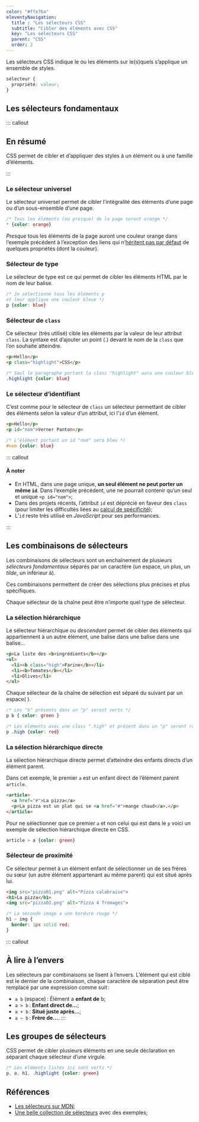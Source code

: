 ```yaml
---
color: "#ffe76a"
eleventyNavigation:
  title : "Les sélecteurs CSS"
  subtitle: "Cibler des éléments avec CSS"
  key: "Les sélecteurs CSS"
  parent: "CSS"
  order: 2
---
```


Les sélecteurs CSS indique le ou les éléments sur le(s)quels s’applique un ensemble de styles.

```css
sélecteur {
  propriété: valeur;
}
```

## Les sélecteurs fondamentaux

::: callout

## En résumé

CSS permet de cibler et d’appliquer des styles à un élément ou à une famille d’éléments.

:::

### Le sélecteur universel

Le sélecteur universel permet de cibler l’intégralité des éléments d’une page ou d’un sous-ensemble d’une page.

```css
/* Tous les éléments (ou presque) de la page seront orange */
* {color: orange}
```

*Presque* tous les éléments de la page auront une couleur orange dans l’exemple précédent à l’exception des liens qui n’[héritent pas par défaut](../css/03-la-cascade) de quelques propriétés (dont la couleur).

### Sélecteur de type

Le sélecteur de type est ce qui permet de cibler les éléments HTML par le nom de leur balise.

```css
/* Je sélectionne tous les éléments p
et leur applique une couleur bleue */
p {color: blue}
```

### Sélecteur de `class`

Ce sélecteur (très utilisé) cible les éléments par la valeur de leur attribut `class`. La syntaxe est d’ajouter un point (.) devant le nom de la `class` que l’on souhaite atteindre.

```html
<p>Hello</p>
<p class="highlight">CSS</p>
```

```css
/* Seul le paragraphe portant la class "highlight" aura une couleur bleue */
.highlight {color: blue}
```

### Le sélecteur d’identifiant

C’est comme pour le sélecteur de `class` un sélecteur permettant de cibler des éléments selon la valeur d’un attribut, ici l’`id` d’un élément.

```html
<p>Hello</p>
<p id="nom">Verner Panton</p>
```

```css
/* L’élément portant un id "nom" sera bleu */
#nom {color: blue}
```

::: callout

#### À noter

- En HTML, dans une page unique, **un seul élément ne peut porter un même `id`**. Dans l’exemple précédent, une ne pourrait contenir qu’un seul et unique `<p id="nom">`;
- Dans des projets récents, l’attribut `id` est déprécié en faveur des `class` (pour limiter les difficultés liées au [calcul de spécificité](https://developer.mozilla.org/fr/docs/Web/CSS/Specificity));
- L’`id` reste très utilisé en *JavaScript* pour ses performances.

:::

## Les combinaisons de sélecteurs

Les combinaisons de sélecteurs sont un enchaînement de plusieurs *sélecteurs fondamentaux* séparés par un caractère (un espace, un plus, un *tilde*, un inférieur à).

Ces combinaisons permettent de créer des sélections plus précises et plus spécifiques.

Chaque sélecteur de la chaîne peut être n’importe quel type de sélecteur.

### La sélection hiérarchique

Le sélecteur hiérarchique ou *descendant* permet de cibler des éléments qui appartiennent à un autre élément, une balise dans une balise dans une balise…

```html
<p>La liste des <b>ingrédients</b></p>
<ul>
  <li><b class="high">Farine</b></li>
  <li><b>Tomates</b></li>
  <li>Olives</li>
</ul>
```

Chaque sélecteur de la chaîne de sélection est séparé du suivant par un espace( ).

```css
/* Les "b" présents dans un "p" seront verts */
p b { color: green }

/* Les éléments avec une class ".high" et présent dans un "p" seront rouges */
p .high {color: red}
```

### La sélection hiérarchique directe

La sélection hiérarchique directe permet d’atteindre des enfants directs d’un élément parent.

Dans cet exemple, le premier `a` est un enfant direct de l’élément parent `article`.

```html
<article>
  <a href="#">La pizza</a>
  <p>La pizza est un plat qui se <a href="#">mange chaud</a>.</p>
</article>
```

Pour ne sélectionner que ce premier `a` et non celui qui est dans le `p` voici un exemple de sélection hiérarchique directe en CSS.

```css
article > a {color: green}
```

### Sélecteur de proximité

Ce sélecteur permet à un élément enfant de sélectionner un de ses frères ou sœur (un autre élément appartenant au même parent) qui est situé après lui.

```html
<img src="pizza01.png" alt="Pizza calabraise">
<h1>La pizza</h1>
<img src="pizza02.png" alt="Pizza 4 fromages">
```

```css
/* La seconde image a une bordure rouge */
h1 ~ img {
  border: 1px solid red;
}
```


::: callout
## À lire à l’envers

Les sélecteurs par combinaisons se lisent à l’envers. L’élément qui est ciblé est le dernier de la combinaison, chaque caractère de séparation peut être remplacé par une expression comme suit :

- `a b` (espace) : Élément a **enfant de** b;
- `a > b` : **Enfant direct de…**;
- `a + b` : **Situé juste après…**;
- `a ~ b` : **Frère de…**.
:::

## Les groupes de sélecteurs

CSS permet de cibler plusieurs éléments en une seule déclaration en séparant chaque sélecteur d’une virgule.

```css
/* Les éléments listés ici sont verts */
p, a, h1, .highlight {color: green}
```


## Références

- [Les sélecteurs sur MDN](https://developer.mozilla.org/fr/docs/Web/CSS/CSS_Selectors);
- [Une belle collection de sélecteurs](https://htmldog.com/references/css/selectors/) avec des exemples;